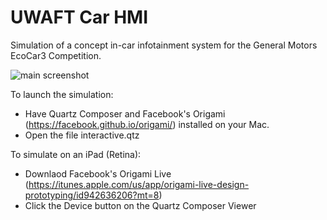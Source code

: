 # UWAFT Car HMI

Simulation of a concept in-car infotainment system for the General Motors EcoCar3 Competition.

![main screenshot](https://raw.github.com/davidsalib/UWAFT_HML/master/screenshots/shot_1.png)

To launch the simulation:
* Have Quartz Composer and Facebook's Origami (https://facebook.github.io/origami/)  installed on your Mac. 
* Open the file interactive.qtz

To simulate on an iPad (Retina): 
* Downlaod Facebook's Origami Live (https://itunes.apple.com/us/app/origami-live-design-prototyping/id942636206?mt=8) 
* Click the Device button on the Quartz Composer Viewer 



